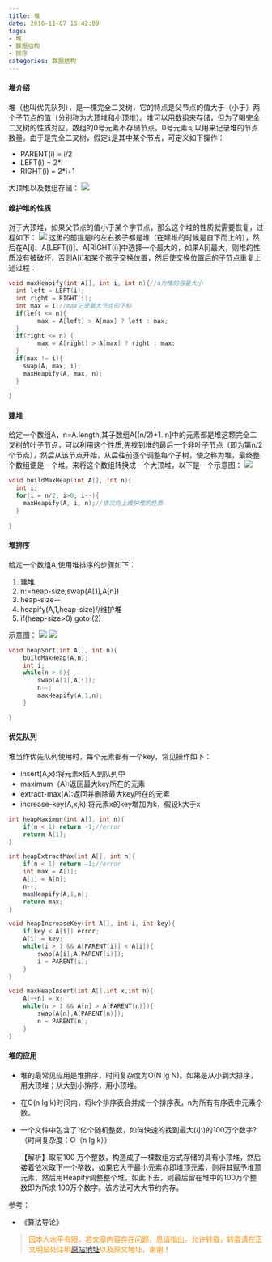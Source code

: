 ```yaml
---
title: 堆
date: 2016-11-07 15:42:09
tags: 
- 堆
- 数据结构
- 排序
categories: 数据结构
---
```


#### 堆介绍
堆（也叫优先队列），是一棵完全二叉树，它的特点是父节点的值大于（小于）两个子节点的值（分别称为大顶堆和小顶堆）。堆可以用数组来存储，但为了喝完全二叉树的性质对应，数组的0号元素不存储节点，0号元素可以用来记录堆的节点数量。由于是完全二叉树，假定`i`是其中某个节点，可定义如下操作：

- PARENT(i) = i/2
- LEFT(i) = 2*i
- RIGHT(i) = 2*i+1

大顶堆以及数组存储：
![](/images/data-structure/heap-0.png)

#### 维护堆的性质
对于大顶堆，如果父节点的值小于某个字节点，那么这个堆的性质就需要恢复，过程如下：
![](/images/data-structure/heap-1.png)
这里的前提是i的左右孩子都是堆（在建堆的时候是自下而上的），然后在A[i]、A[LEFT(i)]、A[RIGHT(i)]中选择一个最大的，如果A[i]最大，则堆的性质没有被破坏，否则A[i]和某个孩子交换位置，然后使交换位置后的子节点重复上述过程：

```c
void maxHeapify(int A[], int i, int n){//n为堆的容量大小 
  int left = LEFT(i);
  int right = RIGHT(i);
  int max = i;//max记录最大节点的下标
  if(left <= n){
  		max = A[left] > A[max] ? left : max;
  }      
  if(right <= n) {
  		max = A[right] > A[max] ? right : max;
  }    
  if(max != i){
    swap(A, max, i);
    maxHeapify(A, max, n);
  }
 
}
```

#### 建堆
给定一个数组A，n=A.length,其子数组A[(n/2)+1..n]中的元素都是堆这颗完全二叉树的叶子节点，可以利用这个性质,先找到堆的最后一个非叶子节点（即为第n/2个节点），然后从该节点开始，从后往前逐个调整每个子树，使之称为堆，最终整个数组便是一个堆。来将这个数组转换成一个大顶堆，以下是一个示意图：
![](/images/data-structure/heap-2.png)

```c
void buildMaxHeap(int A[], int n){
  int i;
  for(i = n/2; i>0; i--){
    maxHeapify(A, i, n);//依次向上维护堆的性质
  }
 
}
```

#### 堆排序
给定一个数组A,使用堆排序的步骤如下：

1. 建堆
2. n:=heap-size,swap(A[1],A[n])
3. heap-size--
4. heapify(A,1,heap-size)//维护堆
5. if(heap-size>0) goto (2)

示意图：
![](/images/data-structure/heap-3.png)
![](/images/data-structure/heap-4.png)

```c
void heapSort(int A[], int n){
	buildMaxHeap(A,n);
	int i;
	while(n > 0){
		swap(A[1],A[i]);
		n--;
		maxHeapify(A,1,n);
	}

}
```

#### 优先队列
堆当作优先队列使用时，每个元素都有一个key，常见操作如下：

- insert(A,x):将元素x插入到队列中
- maximum（A):返回最大key所在的元素
- extract-max(A):返回并删除最大key所在的元素
- increase-key(A,x,k):将元素x的key增加为k，假设k大于x

```c
int heapMaximun(int A[], int n){
	if(n < 1) return -1;//error
	return A[1];
}
```

```c
int heapExtractMax(int A[], int n){
	if(n < 1) return -1;//error
	int max = A[1];
	A[1] = A[n];
	n--;
	maxHeapify(A,1,n);
	return max;
}
```

```c
void heapIncreaseKey(int A[], int i, int key){
	if(key < A[i]) error;
	A[i] = key;
	while(i > 1 && A[PARENT(i)] < A[i]){
		swap(A[i],A[PARENT(i)]);
		i = PARENT(i);
	}
}
```


```c
void maxHeapInsert(int A[],int x,int n){
	A[++n] = x;
	while(n > 1 && A[n] > A[PARENT(n)]){
		swap(A[n],A[PARENT(n)]);
		n = PARENT(n);
	}
}
```

#### 堆的应用
- 堆的最常见应用是堆排序，时间复杂度为O(N lg N)。如果是从小到大排序，用大顶堆；从大到小排序，用小顶堆。

- 在O(n lg k)时间内，将k个排序表合并成一个排序表，n为所有有序表中元素个数。

- 一个文件中包含了1亿个随机整数，如何快速的找到最大(小)的100万个数字?（时间复杂度：O（n lg k））

	【解析】取前100 万个整数，构造成了一棵数组方式存储的具有小顶堆，然后接着依次取下一个整数，如果它大于最小元素亦即堆顶元素，则将其赋予堆顶元素，然后用Heapify调整整个堆，如此下去，则最后留在堆中的100万个整数即为所求 100万个数字。该方法可大大节约内存。

参考：

- 《算法导论》

><font color= Darkorange>因本人水平有限，若文章内容存在问题，恳请指出。允许转载，转载请在正文明显处注明[原站地址](http://vinoit.me)以及原文地址，谢谢！</font> 



